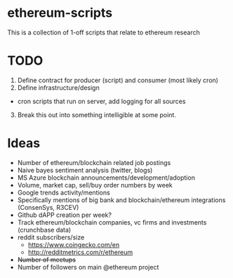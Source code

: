 # ethereum-scripts

This is a collection of 1-off scripts that relate to ethereum research

# TODO

1. Define contract for producer (script) and consumer (most likely cron)
2. Define infrastructure/design
  - cron scripts that run on server, add logging for all sources
3. Break this out into something intelligible at some point.

# Ideas
- Number of ethereum/blockchain related job postings
- Naive bayes sentiment analysis (twitter, blogs)
- MS Azure blockchain announcements/development/adoption
- Volume, market cap, sell/buy order numbers by week
- Google trends activity/mentions
- Specifically mentions of big bank and blockchain/ethereum integrations (ConsenSys, R3CEV)
- Github dAPP creation per week?
- Track ethereum/blockchain companies, vc firms and investments (crunchbase data)
- reddit subscribers/size
  - https://www.coingecko.com/en
  - http://redditmetrics.com/r/ethereum
- ~~Number of meetups~~
- Number of followers on main @ethereum project
